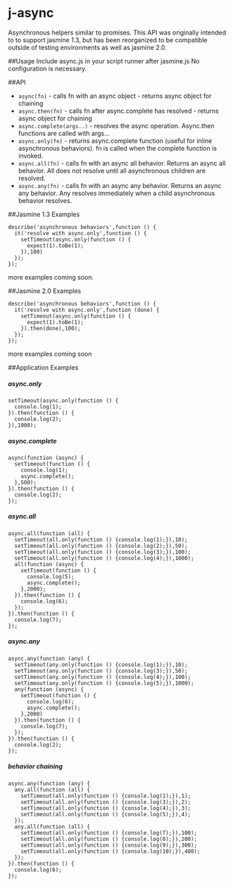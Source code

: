 # j-async
Asynchronous helpers similar to promises. This API was originally intended to to support jasmine 1.3, but has been reorganized to be compatible outside of testing environments as well as jasmine 2.0.  

##Usage
Include async.js in your script runner after jasmine.js
No configuration is necessary.

##API
- `async(fn)` - calls fn with an async object - returns async object for chaining
- `async.then(fn)` - calls fn after async.complete has resolved - returns async object for chaining
- `async.complete(args..)` - resolves the async operation.  Async.then functions are called with args... 
- `async.only(fn)` - returns async.complete function (useful for inline asynchronous behaviors).  fn is called when the complete function is invoked.
- `async.all(fn)` - calls fn with an async all behavior.  Returns an async all behavior.  All does not resolve until all asynchronous children are resolved.
- `async.any(fn)` - calls fn with an async any behavior.  Returns an async any behavior.  Any resolves immediately when a child asynchronous behavior resolves.


##Jasmine 1.3 Examples
````
describe('asynchronous behaviors',function () {
  it('resolve with async.only',function () {
    setTimeout(async.only(function () {
      expect(1).toBe(1);
    }),100)
  });
});
````
more examples coming soon.

##Jasmine 2.0 Examples
````
describe('asynchronous behaviors',function () {
  it('resolve with async.only',function (done) {
    setTimeout(async.only(function () {
      expect(1).toBe(1);
    }).then(done),100);
  });
});
````
more examples coming soon

##Application Examples

##### async.only
````
setTimeout(async.only(function () {
  console.log(1);
}).then(function () {
  console.log(2);
}),1000);
````

##### async.complete
````
async(function (async) {
  setTimeout(function () {
    console.log(1);
    async.complete();
  },500);
}).then(function () {
  console.log(2);
});
````

##### async.all
````
async.all(function (all) {
  setTimeout(all.only(function () {console.log(1);}),10);
  setTimeout(all.only(function () {console.log(2);}),50);
  setTimeout(all.only(function () {console.log(3);}),100);
  setTimeout(all.only(function () {console.log(4);}),1000);
  all(function (async) {
    setTimeout(function () {
      console.log(5);
      async.complete();
    },2000);
  }).then(function () {
    console.log(6);
  });
}).then(function () {
  console.log(7);
});
````

##### async.any
````
async.any(function (any) {
  setTimeout(any.only(function () {console.log(1);}),10);
  setTimeout(any.only(function () {console.log(3);}),50);
  setTimeout(any.only(function () {console.log(4);}),100);
  setTimeout(any.only(function () {console.log(5);}),1000);
  any(function (async) {
    setTimeout(function () {
      console.log(6);
      async.complete();
    },2000)
  }).then(function () {
    console.log(7);
  });
}).then(function () {
  console.log(2);
});
````

##### behavior chaining
````
async.any(function (any) {
  any.all(function (all) {
    setTimeout(all.only(function () {console.log(1);}),1);
    setTimeout(all.only(function () {console.log(3);}),2);
    setTimeout(all.only(function () {console.log(4);}),3);
    setTimeout(all.only(function () {console.log(5);}),4);
  });
  any.all(function (all) {
    setTimeout(all.only(function () {console.log(7);}),100);
    setTimeout(all.only(function () {console.log(8);}),200);
    setTimeout(all.only(function () {console.log(9);}),300);
    setTimeout(all.only(function () {console.log(10);}),400);
  });
}).then(function () {
  console.log(6);
});
````

